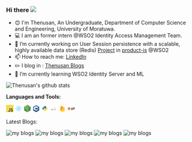 ### Hi there <img src="https://media.giphy.com/media/hvRJCLFzcasrR4ia7z/giphy.gif" width="25px">

<!--
**sthenusan/sthenusan** is a ✨ _special_ ✨ repository because its `README.md` (this file) appears on your GitHub profile.-->

- :blush: I'm Thenusan, An Undergraduate, Department of Computer Science and Engineering, University of Moratuwa.
- :computer: I am an former intern @WSO2 Identity Access Management Team.
- 🔭 I’m currently working on User Session persistence with a scalable, highly available data store (Redis) [Project](https://github.com/wso2/product-is/issues/10453) in [product-is](https://github.com/wso2/product-is) @WSO2
- 📫 How to reach me: [LinkedIn](www.linkedin.com/in/sthenusan)
- :pencil2:  I blog in : [Thenusan Blogs](https://sthenusan.medium.com/)
- 🌱 I’m currently learning WSO2 Identity Server and ML
<!---- 😄 Pronouns: ...
- ⚡ Fun fact: ...
- 👯 I’m looking to collaborate on ... 
- 🤔 I’m looking for help with ...-->

![Thenusan's github stats](https://github-readme-stats.vercel.app/api?username=sthenusan&show_icons=true&theme=radical)


**Languages and Tools:**  

<code><img height="20" src="https://raw.githubusercontent.com/github/explore/80688e429a7d4ef2fca1e82350fe8e3517d3494d/topics/javascript/javascript.png"></code>
<code><img height="20" src="https://raw.githubusercontent.com/github/explore/80688e429a7d4ef2fca1e82350fe8e3517d3494d/topics/react/react.png"></code>
<code><img height="20" src="https://raw.githubusercontent.com/github/explore/80688e429a7d4ef2fca1e82350fe8e3517d3494d/topics/nodejs/nodejs.png"></code>
<code><img height="20" src="https://raw.githubusercontent.com/github/explore/80688e429a7d4ef2fca1e82350fe8e3517d3494d/topics/cpp/cpp.png"></code>
<code><img height="20" src="https://raw.githubusercontent.com/github/explore/80688e429a7d4ef2fca1e82350fe8e3517d3494d/topics/python/python.png"></code>
<code><img height="20" src="https://raw.githubusercontent.com/github/explore/80688e429a7d4ef2fca1e82350fe8e3517d3494d/topics/mysql/mysql.png"></code>
<code><img height="20" src="https://raw.githubusercontent.com/github/explore/80688e429a7d4ef2fca1e82350fe8e3517d3494d/topics/firebase/firebase.png"></code>
<code><img height="20" src="https://raw.githubusercontent.com/github/explore/80688e429a7d4ef2fca1e82350fe8e3517d3494d/topics/git/git.png"></code>

Latest Blogs:

![my blogs](https://github-readme-medium-recent-article.vercel.app/medium/@sthenusan/1)
![my blogs](https://github-readme-medium-recent-article.vercel.app/medium/@sthenusan/2)
![my blogs](https://github-readme-medium-recent-article.vercel.app/medium/@sthenusan/3)
![my blogs](https://github-readme-medium-recent-article.vercel.app/medium/@sthenusan/4)
![my blogs](https://github-readme-medium-recent-article.vercel.app/medium/@sthenusan/5)
